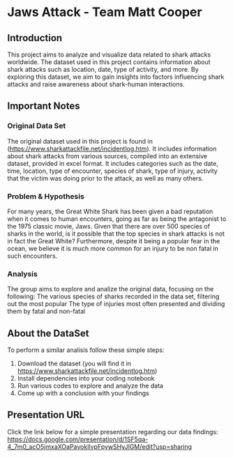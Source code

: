# Jaws Attack - Team Matt Cooper

## Introduction
This project aims to analyze and visualize data related to shark attacks worldwide. The dataset used in this project contains information about shark attacks such as location, date, type of activity, and more. By exploring this dataset, we aim to gain insights into factors influencing shark attacks and raise awareness about shark-human interactions.

## Important Notes

  ### Original Data Set
  The original dataset used in this project is found in (https://www.sharkattackfile.net/incidentlog.htm). It includes information about shark attacks from various sources, compiled      into an extensive dataset, provided in excel format. It includes categories such as the date, time, location, type of encounter, species of shark, type of injury, activity that the     victim was doing prior to the attack, as well as many others.
  
  ### Problem & Hypothesis
  For many years, the Great White Shark has been given a bad reputation when it comes to human encounters, going as far as being the antagonist to the 1975 classic movie, Jaws. Given     that there are over 500 species of sharks in the world, is it possible that the top species in shark attacks is not in fact the Great White? Furthermore, despite it being a popular     fear in the ocean, we believe it is much more common for an injury to be non fatal in such encounters.
  
  ### Analysis
  The group aims to explore and analize the original data, focusing on the following:
    The various species of sharks recorded in the data set, filtering out the most popular
    The type of injuries most often presented and dividing them by fatal and non-fatal
    
## About the DataSet
To perform a similar analisis follow these simple steps:
1.  Download the dataset (you will find it in https://www.sharkattackfile.net/incidentlog.htm)
2.  Install dependencies into your coding notebook
3.  Run various codes to explore and analyze the data
4.  Come up with a conclusion with your findings

## Presentation URL
Click the link below for a simple presentation regarding our data findings:
https://docs.google.com/presentation/d/1SF5qa-4_7m0_acO5jmxaXOaPayokIlvpFpywSHyJlGM/edit?usp=sharing
